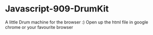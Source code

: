 # Javascript-909-DrumKit
A little Drum machine for the browser :)
Open up the html file in google chrome or your favourite browser
